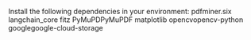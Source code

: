 Install the following dependencies in your environment:
pdfminer.six
langchain_core
fitz
PyMuPDPyMuPDF
matplotlib
opencvopencv-python
googlegoogle-cloud-storage
